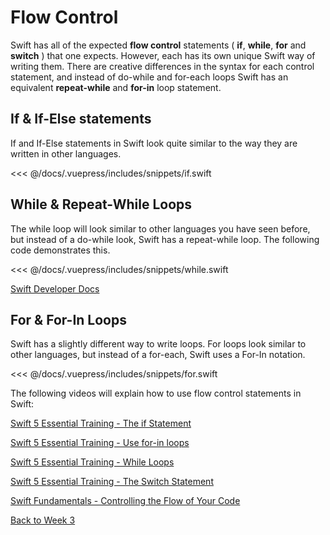 # Flow Control

Swift has all of the expected **flow control** statements ( **if**, **while**, **for** and **switch** ) that one expects. However, each has its own unique Swift way of writing them. There are creative differences in the syntax for each control statement, and instead of do-while and for-each loops Swift has an equivalent **repeat-while** and **for-in** loop statement.

## If & If-Else statements

If and If-Else statements in Swift look quite similar to the way they are written in other languages.

<!-- INSERT IF and IF-ELSE SNIPPET -->
<<< @/docs/.vuepress/includes/snippets/if.swift

## While & Repeat-While Loops

The while loop will look similar to other languages you have seen before, but instead of a do-while look, Swift has a repeat-while loop.  The following code demonstrates this.

<!-- INSERT WHILE LOOP SNIPPET -->
<<< @/docs/.vuepress/includes/snippets/while.swift

[Swift Developer Docs](https://docs.swift.org/swift-book/LanguageGuide/ControlFlow.html#ID124)

## For & For-In Loops

Swift has a slightly different way to write loops.  For loops look similar to other languages, but instead of a for-each, Swift uses a For-In notation.

<!-- INSERT FOR LOOP SNIPPET -->
<<< @/docs/.vuepress/includes/snippets/for.swift

The following videos will explain how to use flow control statements in Swift:

[Swift 5 Essential Training - The if Statement <Badge text="Lynda"/>](https://www.linkedin.com/learning/swift-5-essential-training/the-if-statement?u=2199673)

[Swift 5 Essential Training - Use for-in loops <Badge text="Lynda"/>](https://www.linkedin.com/learning/swift-5-essential-training/using-for-in-loops?u=2199673)

[Swift 5 Essential Training - While Loops <Badge text="Lynda"/>](https://www.linkedin.com/learning/swift-5-essential-training/while-loops?u=2199673)

[Swift 5 Essential Training - The Switch Statement <Badge text="Lynda"/>](https://www.linkedin.com/learning/swift-5-essential-training/the-switch-statement?u=2199673)

[Swift Fundamentals - Controlling the Flow of Your Code <Badge text="Pluralsight"/>](https://app.pluralsight.com/course-player?clipId=33af5c7f-ea65-48af-8978-3d2cd46b3388)

[Back to Week 3](./index.md#during-class)